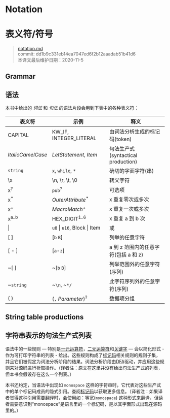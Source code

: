 # Notation
# 表义符/符号

>[notation.md](https://github.com/rust-lang/reference/blob/master/src/notation.md)\
>commit: dd1b9c331eb14ea7047ed6f2b12aaadab51b41d6 \
>本译文最后维护日期：2020-11-5

## Grammar
## 语法

本书中给出的 *词法* 和 *句法* 的语法片段会用到下表中的各种表义符：

| 表义符             | 示例                           | 释义                                 
|-------------------|-------------------------------|--------------------------------|
| CAPITAL           | KW_IF, INTEGER_LITERAL        | 由词法分析生成的标记码(token)      |
| _ItalicCamelCase_ | _LetStatement_, _Item_        | 句法生产式(syntactical production)|
| `string`          | `x`, `while`, `*`             | 确切的字面字符(串)                |
| \\x               | \\n, \\r, \\t, \\0            | 转义字符                         |
| x<sup>?</sup>     | `pub`<sup>?</sup>             | 可选项                           |
| x<sup>\*</sup>    | _OuterAttribute_<sup>\*</sup> | x 重复零次或多次                  |
| x<sup>+</sup>     | _MacroMatch_<sup>+</sup>      | x 重复一次或多次                  |
| x<sup>a..b</sup>  | HEX_DIGIT<sup>1..6</sup>      | x 重复 a 到 b 次                 |
| \|                | `u8` \| `u16`, Block \| Item  | 或                               |
| \[ ]              | \[`b` `B`]                    | 列举的任意字符                    |
| \[ - ]            | \[`a`-`z`]                    | a 到 z 范围内的任意字符(包括 a 和 z)|
| ~\[ ]             | ~\[`b` `B`]                   | 列举范围外的任意字符(序列)          |
| ~`string`         | ~`\n`, ~`*/`                  | 此字符序列外的任意字符(序列)        |
| ( )               | (`,` _Parameter_)<sup>?</sup> | 数据项分组                        |

## String table productions
## 字符串表示的句法生产式列表

语法中的一些规则 &mdash; 特别是[一元运算符][unary operators]，[二元运算符][binary operators]和[关键字][keywords] &mdash; 会以简化形式 - 作为可打印字符串的列表 - 给出。这些规则构成了[标记码][tokens]相关规则的规则子集，并且它们被假定为词法分析阶段的结果。词法分析阶段由<abbr title="确定性有限自动机(Deterministic Finite Automaton)">DFA</abbr>驱动，并应用这些规则来对源码进行析取操作。（译者注：原文在这里并没有给出句法生产式的列表，但本书会假设存在这么一个列表。）

本书还约定，当语法中出现如 `monospace` 这样的字符串时，它代表对这些生产式中的单个标记码成员的隐式引用。查阅[标记码][tokens]以获取更多信息。（译者注：如果译者觉得这种引用需要翻译时，会使用如：等宽(`monospace`) 这种形式来翻译，但读者需要意识到“monospace”是语言里的一个标记码，是以其字面形式出现在源码里的。）

[binary operators]: expressions/operator-expr.md#arithmetic-and-logical-binary-operators
[keywords]: keywords.md
[tokens]: tokens.md
[unary operators]: expressions/operator-expr.md#borrow-operators

<!-- 2020-11-3 -->
<!-- checked -->